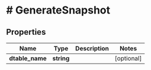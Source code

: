 # # GenerateSnapshot

## Properties

Name | Type | Description | Notes
------------ | ------------- | ------------- | -------------
**dtable_name** | **string** |  | [optional]

